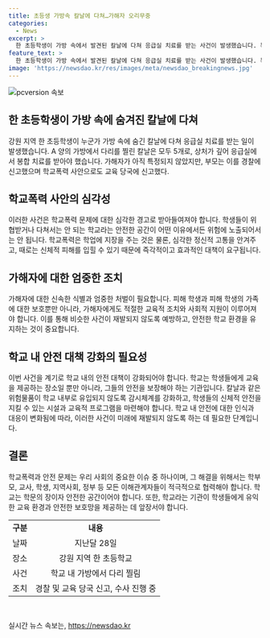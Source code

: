 ```yaml
---
title: 초등생 가방속 칼날에 다쳐…가해자 오리무중
categories:
  - News
excerpt: >
  한 초등학생이 가방 속에서 발견된 칼날에 다쳐 응급실 치료를 받는 사건이 발생했습니다. 특정 가해자는 아직 밝혀지지 않았지만, 피해 학생의 부모는 경찰과 교육 당국에 사건을 신고했습니다. 사건 담임교사는 학생들을 대상으로 조사를 진행했지만 가해자는 아직 발견되지 않았습니다. 경찰은 수사를 진행하고 있으며, 교육 당국은 이를 학교폭력 사안으로 접수했습니다. (150자)
feature_text: >
  한 초등학생이 가방 속에서 발견된 칼날에 다쳐 응급실 치료를 받는 사건이 발생했습니다. 특정 가해자는 아직 밝혀지지 않았지만, 피해 학생의 부모는 경찰과 교육 당국에 사건을 신고했습니다. 사건 담임교사는 학생들을 대상으로 조사를 진행했지만 가해자는 아직 발견되지 않았습니다. 경찰은 수사를 진행하고 있으며, 교육 당국은 이를 학교폭력 사안으로 접수했습니다. (150자)
image: 'https://newsdao.kr/res/images/meta/newsdao_breakingnews.jpg'
---
```


<p><img src="https://newsdao.kr/res/images/meta/newsdao_breakingnews.jpg" alt="pcversion 속보" /></p>

<h2 data-ke-size="size26">한 초등학생이 가방 속에 숨겨진 칼날에 다쳐</h2>

<p data-ke-size="size16">강원 지역 한 초등학생이 누군가 가방 속에 숨긴 칼날에 다쳐 응급실 치료를 받는 일이 발생했습니다. A 양의 가방에서 다리를 찔린 칼날은 모두 5개로, 상처가 깊어 응급실에서 봉합 치료를 받아야 했습니다. 가해자가 아직 특정되지 않았지만, 부모는 이를 경찰에 신고했으며 학교폭력 사안으로도 교육 당국에 신고했다.</p>

<h2 data-ke-size="size26">학교폭력 사안의 심각성</h2>

<p data-ke-size="size16">이러한 사건은 학교폭력 문제에 대한 심각한 경고로 받아들여져야 합니다. 학생들이 위협받거나 다쳐서는 안 되는 학교라는 안전한 공간이 어떤 이유에서든 위험에 노출되어서는 안 됩니다. 학교폭력은 학업에 지장을 주는 것은 물론, 심각한 정신적 고통을 안겨주고, 때로는 신체적 피해를 입힐 수 있기 때문에 즉각적이고 효과적인 대책이 요구됩니다.</p>

<h2 data-ke-size="size26">가해자에 대한 엄중한 조치</h2>

<p data-ke-size="size16">가해자에 대한 신속한 식별과 엄중한 처벌이 필요합니다. 피해 학생과 피해 학생의 가족에 대한 보호뿐만 아니라, 가해자에게도 적절한 교육적 조치와 사회적 지원이 이루어져야 합니다. 이를 통해 비슷한 사건이 재발되지 않도록 예방하고, 안전한 학교 환경을 유지하는 것이 중요합니다.</p>

<h2 data-ke-size="size26">학교 내 안전 대책 강화의 필요성</h2>

<p data-ke-size="size16">이번 사건을 계기로 학교 내의 안전 대책이 강화되어야 합니다. 학교는 학생들에게 교육을 제공하는 장소일 뿐만 아니라, 그들의 안전을 보장해야 하는 기관입니다. 칼날과 같은 위험물품이 학교 내부로 유입되지 않도록 감시체계를 강화하고, 학생들의 신체적 안전을 지킬 수 있는 시설과 교육적 프로그램을 마련해야 합니다. 학교 내 안전에 대한 인식과 대응이 변화됨에 따라, 이러한 사건이 미래에 재발되지 않도록 하는 데 필요한 단계입니다.</p>

<h2 data-ke-size="size26">결론</h2>

<p data-ke-size="size16">학교폭력과 안전 문제는 우리 사회의 중요한 이슈 중 하나이며, 그 해결을 위해서는 학부모, 교사, 학생, 지역사회, 정부 등 모든 이해관계자들이 적극적으로 협력해야 합니다. 학교는 학문의 장이자 안전한 공간이어야 합니다. 또한, 학교라는 기관이 학생들에게 유익한 교육 환경과 안전한 보호망을 제공하는 데 앞장서야 합니다.</p>

<table>
    <tr>
        <td style="text-align: center; height: 17px;"><b>구분</b></td>
        <td style="text-align: center; height: 17px;"><b>내용</b></td>
    </tr>
    <tr>
        <td style="text-align: center; height: 17px;">날짜</td>
        <td style="text-align: center; height: 17px;">지난달 28일</td>
    </tr>
    <tr>
        <td style="text-align: center; height: 17px;">장소</td>
        <td style="text-align: center; height: 17px;">강원 지역 한 초등학교</td>
    </tr>
    <tr>
        <td style="text-align: center; height: 17px;">사건</td>
        <td style="text-align: center; height: 17px;">학교 내 가방에서 다리 찔림</td>
    </tr>
    <tr>
        <td style="text-align: center; height: 17px;">조치</td>
        <td style="text-align: center; height: 17px;">경찰 및 교육 당국 신고, 수사 진행 중</td>
    </tr>
</table>

<p data-ke-size="size16">&nbsp;</p>
실시간 뉴스 속보는, <a href="https://newsdao.kr" rel="dofollow">https://newsdao.kr</a>


